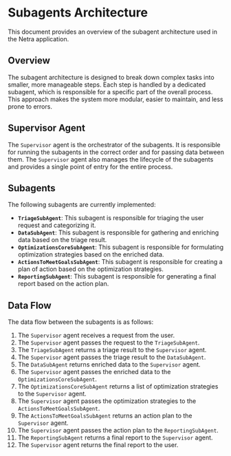 # Subagents Architecture

This document provides an overview of the subagent architecture used in the Netra application.

## Overview

The subagent architecture is designed to break down complex tasks into smaller, more manageable steps. Each step is handled by a dedicated subagent, which is responsible for a specific part of the overall process. This approach makes the system more modular, easier to maintain, and less prone to errors.

## Supervisor Agent

The `Supervisor` agent is the orchestrator of the subagents. It is responsible for running the subagents in the correct order and for passing data between them. The `Supervisor` agent also manages the lifecycle of the subagents and provides a single point of entry for the entire process.

## Subagents

The following subagents are currently implemented:

*   **`TriageSubAgent`**: This subagent is responsible for triaging the user request and categorizing it.
*   **`DataSubAgent`**: This subagent is responsible for gathering and enriching data based on the triage result.
*   **`OptimizationsCoreSubAgent`**: This subagent is responsible for formulating optimization strategies based on the enriched data.
*   **`ActionsToMeetGoalsSubAgent`**: This subagent is responsible for creating a plan of action based on the optimization strategies.
*   **`ReportingSubAgent`**: This subagent is responsible for generating a final report based on the action plan.

## Data Flow

The data flow between the subagents is as follows:

1.  The `Supervisor` agent receives a request from the user.
2.  The `Supervisor` agent passes the request to the `TriageSubAgent`.
3.  The `TriageSubAgent` returns a triage result to the `Supervisor` agent.
4.  The `Supervisor` agent passes the triage result to the `DataSubAgent`.
5.  The `DataSubAgent` returns enriched data to the `Supervisor` agent.
6.  The `Supervisor` agent passes the enriched data to the `OptimizationsCoreSubAgent`.
7.  The `OptimizationsCoreSubAgent` returns a list of optimization strategies to the `Supervisor` agent.
8.  The `Supervisor` agent passes the optimization strategies to the `ActionsToMeetGoalsSubAgent`.
9.  The `ActionsToMeetGoalsSubAgent` returns an action plan to the `Supervisor` agent.
10. The `Supervisor` agent passes the action plan to the `ReportingSubAgent`.
11. The `ReportingSubAgent` returns a final report to the `Supervisor` agent.
12. The `Supervisor` agent returns the final report to the user.
